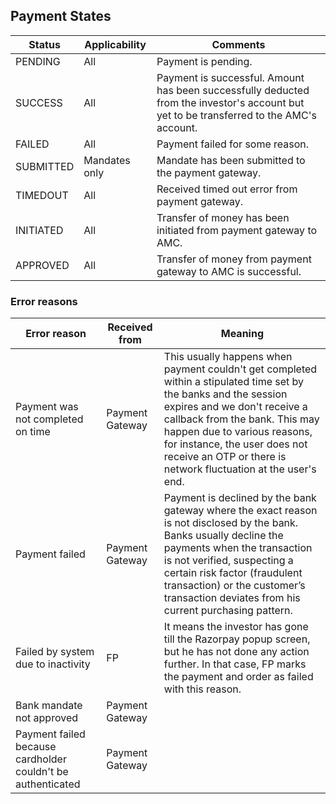 ## Payment States
|Status|Applicability|Comments|
|---|---|---|
|PENDING|All|Payment is pending.|
|SUCCESS|All|Payment is successful. Amount has been successfully deducted from the investor's account but yet to be transferred to the AMC's account.|
|FAILED|All|Payment failed for some reason.|
|SUBMITTED|Mandates only|Mandate has been submitted to the payment gateway.|
|TIMEDOUT|All|Received timed out error from payment gateway.|
|INITIATED|All|Transfer of money has been initiated from payment gateway to AMC.|
|APPROVED|All|Transfer of money from payment gateway to AMC is successful.|

### Error reasons
|Error reason|Received from|Meaning|
|---|---|---|
|Payment was not completed on time|Payment Gateway|This usually happens when payment couldn't get completed within a stipulated time set by the banks and the session expires and we don't receive a callback from the bank. This may happen due to various reasons, for instance, the user does not receive an OTP or there is network fluctuation at the user's end.|
|Payment failed|Payment Gateway|Payment is declined by the bank gateway where the exact reason is not disclosed by the bank. Banks usually decline the payments when the transaction is not verified, suspecting a certain risk factor (fraudulent transaction) or the customer’s transaction deviates from his current purchasing pattern.|
|Failed by system due to inactivity|FP|It means the investor has gone till the Razorpay popup screen, but he has not done any action further. In that case, FP marks the payment and order as failed with this reason.|
|Bank mandate not approved|Payment Gateway||
|Payment failed because cardholder couldn't be authenticated|Payment Gateway||

